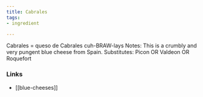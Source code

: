 ```yaml
---
title: Cabrales
tags:
- ingredient

---
```

Cabrales = queso de Cabrales cuh-BRAW-lays Notes: This is a crumbly and very pungent blue cheese from Spain. Substitutes: Picon OR Valdeon OR Roquefort

### Links

* [[blue-cheeses]]
